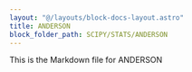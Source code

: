 ```yaml
---
layout: "@/layouts/block-docs-layout.astro"
title: ANDERSON
block_folder_path: SCIPY/STATS/ANDERSON
---
```


This is the Markdown file for ANDERSON

